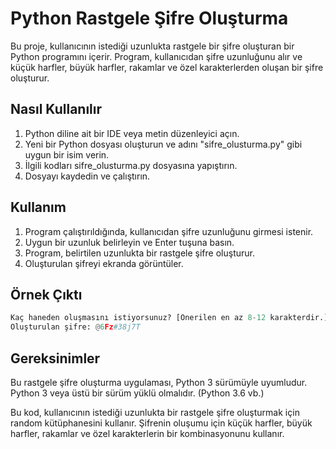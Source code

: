 # Python Rastgele Şifre Oluşturma

Bu proje, kullanıcının istediği uzunlukta rastgele bir şifre oluşturan bir Python programını içerir. Program, kullanıcıdan şifre uzunluğunu alır ve küçük harfler, büyük harfler, rakamlar ve özel karakterlerden oluşan bir şifre oluşturur.

## Nasıl Kullanılır

1. Python diline ait bir IDE veya metin düzenleyici açın.
2. Yeni bir Python dosyası oluşturun ve adını "sifre_olusturma.py" gibi uygun bir isim verin.
3. İlgili kodları sifre_olusturma.py dosyasına yapıştırın.
4. Dosyayı kaydedin ve çalıştırın.

## Kullanım

1. Program çalıştırıldığında, kullanıcıdan şifre uzunluğunu girmesi istenir.
2. Uygun bir uzunluk belirleyin ve Enter tuşuna basın.
3. Program, belirtilen uzunlukta bir rastgele şifre oluşturur.
4. Oluşturulan şifreyi ekranda görüntüler.

## Örnek Çıktı

```python
Kaç haneden oluşmasını istiyorsunuz? [Önerilen en az 8-12 karakterdir.] 10
Oluşturulan şifre: @6Fz#38j7T
```

## Gereksinimler

Bu rastgele şifre oluşturma uygulaması, Python 3 sürümüyle uyumludur. Python 3 veya üstü bir sürüm yüklü olmalıdır. (Python 3.6 vb.)

Bu kod, kullanıcının istediği uzunlukta bir rastgele şifre oluşturmak için random kütüphanesini kullanır. Şifrenin oluşumu için küçük harfler, büyük harfler, rakamlar ve özel karakterlerin bir kombinasyonunu kullanır.

